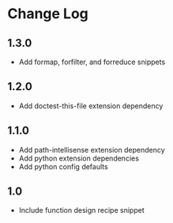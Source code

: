 # Change Log

## 1.3.0

- Add formap, forfilter, and forreduce snippets

## 1.2.0

- Add doctest-this-file extension dependency

## 1.1.0

- Add path-intellisense extension dependency
- Add python extension dependencies
- Add python config defaults

## 1.0
- Include function design recipe snippet